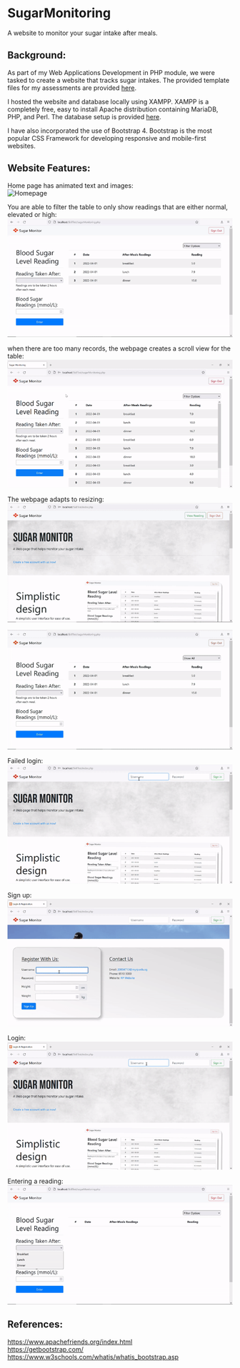 # SugarMonitoring
A website to monitor your sugar intake after meals.

## Background:
As part of my Web Applications Development in PHP module, we were tasked to create a website that tracks sugar intakes. The provided template files for my assessments are provided [here](/C203_skill_test_material).  

I hosted the website and database locally using XAMPP. XAMPP is a completely free, easy to install Apache distribution containing MariaDB, PHP, and Perl. The database setup is provided [here](/C203_skill_test_material/C203_SkillTestSQL.sql).  

I have also incorporated the use of Bootstrap 4. Bootstrap is the most popular CSS Framework for developing responsive and mobile-first websites.

## Website Features:
Home page has animated text and images:  
![Homepage](/Images/PageAnimation.gif)

You are able to filter the table to only show readings that are either normal, elevated or high:  
![Filter](/Images/Filter.gif)

when there are too many records, the webpage creates a scroll view for the table:  
![Mini Scroll view](/Images/MiniScrollview.gif)

The webpage adapts to resizing:  
![Home page Resizing](/Images/MainResize.gif)

![Reading page Resizing](/Images/ReadingPageResize.gif)

Failed login:  
![Failed Login](/Images/FailedLogin.gif)

Sign up:  
![Signup](/Images/SignUp.gif)

Login:  
![Login](/Images/Login.gif)

Entering a reading:  
![Enter Reading](Images/EnterReading.gif)

## References:
https://www.apachefriends.org/index.html  
https://getbootstrap.com/  
https://www.w3schools.com/whatis/whatis_bootstrap.asp  


